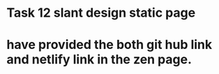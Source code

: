 # Task 12 slant design static page

# have provided the both git hub link and netlify link in the zen page.
